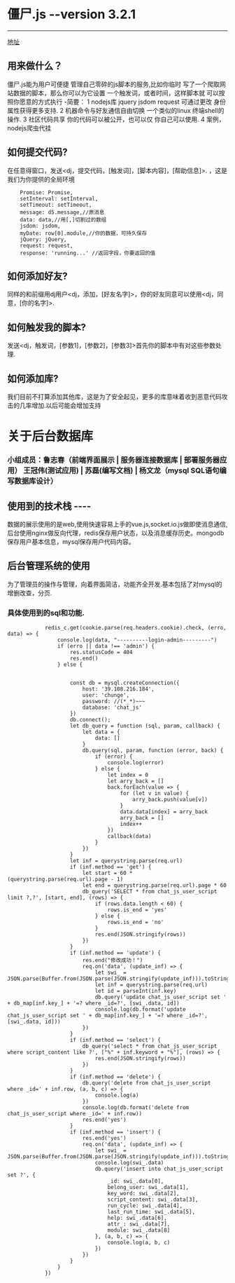 


# 僵尸.js  --version 3.2.1

--- 
[地址](http://chatjs.top)
## 用来做什么？
僵尸.js能为用户可便捷
管理自己零碎的js脚本的服务,比如你临时
写了一个爬取网站数据的脚本，那么你可以为它设置
一个触发词，或者时间，这样脚本就
可以按照你愿意的方式执行
-简要：
1 nodejs库 jquery jsdom request 可通过更改
身份属性获得更多支持.
2 机器命令与好友通信自由切换 一个类似的linux
终端shell的操作.
3 社区代码共享 你的代码可以被公开，也可以仅
你自己可以使用.
4 案例，nodejs爬虫代挂
## 如何提交代码?
在任意得窗口，发送<dj，提交代码，[触发词]，[脚本内容]，[帮助信息]>. ，这是我们为你提供的全局环境
```
	Promise: Promise,
	setInterval: setInterval,
	setTimeout: setTimeout,
	message: d5.message,//原消息
	data: data,//用[,]切割过的数组
	jsdom: jsdom,
	myDate: row[0].module,//你的数据，可持久保存
	jQuery: jQuery,
	request: request,
	response: 'running...' //返回字段，你要返回的值
```
## 如何添加好友?
同样的和前缀用dj用户<dj，添加，[好友名字]>，你的好友同意可以使用<dj，同意，[你的名字]>.
## 如何触发我的脚本?
发送<dj，触发词，[参数1]，[参数2]，[参数3]>首先你的脚本中有对这些参数处理.
## 如何添加库?
我们目前不打算添加其他库，这是为了安全起见，更多的库意味着收到恶意代码攻击的几率增加.以后可能会增加支持

# 关于后台数据库

### 小组成员：鲁志春（前端界面展示 | 服务器连接数据库 | 部署服务器应用） 王冠伟(测试应用) | 苏磊(编写文档) | 杨文龙（mysql SQL语句编写数据库设计）
## 使用到的技术栈 ----
数据的展示使用的是web,使用快速容易上手的vue.js,socket.io.js做即使消息通信,后台使用nginx做反向代理，redis保存用户状态，以及消息缓存历史。mongodb保存用户基本信息，mysql保存用户代码内容。
## 后台管理系统的使用
为了管理员的操作与管理，向着界面简洁，功能齐全开发.基本包括了对mysql的增删改查，分页.
### 具体使用到的sql和功能.

```        const redis_c = redis.createClient(6379, '127.0.0.1');
            redis_c.get(cookie.parse(req.headers.cookie).check, (erro, data) => {
                console.log(data, "----------login-admin---------")
                if (erro || data !== 'admin') {
                    res.statusCode = 404
                    res.end()
                } else {


                    const db = mysql.createConnection({
                        host: '39.108.216.184',
                        user: 'chunge',
                        password: //(*_*)~~~
                        database: 'chat_js'
                    })
                    db.connect();
                    let db_query = function (sql, param, callback) {
                        let data = {
                            data: []
                        }
                        db.query(sql, param, function (error, back) {
                            if (error) {
                                console.log(error)
                            } else {
                                let index = 0
                                let arry_back = []
                                back.forEach(value => {
                                    for (let v in value) {
                                        arry_back.push(value[v])
                                    }
                                    data.data[index] = arry_back
                                    arry_back = []
                                    index++
                                })
                                callback(data)
                            }
                        })
                    }
                    let inf = querystring.parse(req.url)
                    if (inf.method == 'get') {
                        let start = 60 * (querystring.parse(req.url).page - 1)
                        let end = querystring.parse(req.url).page * 60
                        db_query('SELECT * from chat_js_user_script limit ?,?', [start, end], (rows) => {
                            if (rows.data.length < 60) {
                                rows.is_end = 'yes'
                            } else {
                                rows.is_end = 'no'
                            }
                            res.end(JSON.stringify(rows))
                        })
                    }
                    if (inf.method == 'update') {
                        res.end("修改成功！")
                        req.on('data', (update_inf) => {
                            let swi_ = JSON.parse(Buffer.from(JSON.parse(JSON.stringify(update_inf))).toString())
                            let inf = querystring.parse(req.url)
                            let id = parseInt(inf.key)
                            db.query('update chat_js_user_script set ' + db_map[inf.key_] + '=? where _id=?', [swi_.data, id])
                            console.log(db.format('update chat_js_user_script set ' + db_map[inf.key_] + '=? where _id=?', [swi_.data, id]))
                        })
                    }
                    if (inf.method == 'select') {
                        db_query('select * from chat_js_user_script where script_content like ?', ["%" + inf.keyword + "%"], (rows) => {
                            res.end(JSON.stringify(rows))
                        })
                    }
                    if (inf.method == 'delete') {
                        db.query('delete from chat_js_user_script where _id=' + inf.row, (a, b, c) => {
                            console.log(a)
                        })
                        console.log(db.format('delete from chat_js_user_script where _id=' + inf.row))
                        res.end('yes')
                    }
                    if (inf.method == 'insert') {
                        res.end('yes')
                        req.on('data', (update_inf) => {
                            let swi_ = JSON.parse(Buffer.from(JSON.parse(JSON.stringify(update_inf))).toString())
                            console.log(swi_.data)
                            db.query('insert into chat_js_user_script set ?', {
                                _id: swi_.data[0],
                                belong_user: swi_.data[1],
                                key_word: swi_.data[2],
                                script_content: swi_.data[3],
                                run_cycle: swi_.data[4],
                                last_run_time: swi_.data[5],
                                help: swi_.data[6],
                                attr_: swi_.data[7],
                                module: swi_.data[8]
                            }, (a, b, c) => {
                                console.log(a, b, c)
                            })
                        })
                    }
                }
            })
```
